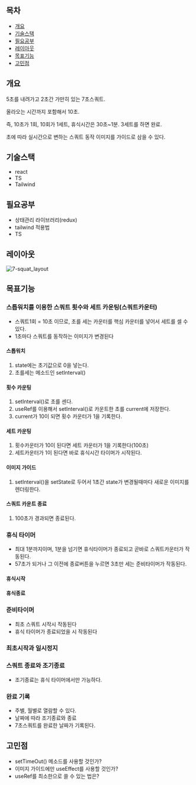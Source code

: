## 목차
- [개요](#개요)
- [기술스택](#기술스택)
- [필요공부](#필요공부)
- [레이아웃](#레이아웃)
- [목표기능](#목표기능)
- [고민점](#고민점)

## 개요

5초를 내려가고 2초간 가만히 있는 7초스쿼트. 

올라오는 시간까지 포함해서 10초. 

즉, 10초가 1회, 10회가 1세트, 휴식시간은 30초~1분. 3세트를 하면 완료.

초에 따라 실시간으로 변하는 스쿼트 동작 이미지를 가이드로 삼을 수 있다.

## 기술스택
- react
- TS
- Tailwind

## 필요공부
- 상태관리 라이브러리(redux)
- tailwind 적용법
- TS 

## 레이아웃
![7-squat_layout](https://user-images.githubusercontent.com/94972549/175818188-6fd63029-6b97-4d38-beed-39ff81049c4d.png)

## 목표기능

### 스톱워치를 이용한 스쿼트 횟수와 세트 카운팅(스쿼트카운터)

- 스쿼트1회 = 10초 이므로, 초를 세는 카운터를 핵심 카운터를 넣어서 세트를 셀 수 있다.  
- 1초마다 스쿼트를 동작하는 이미지가 변경된다

#### 스톱워치 
1. state에는 초기값으로 0을 넣는다. 
2. 초를세는 메소드인 setInterval()

#### 횟수 카운팅 
1. setInterval()로 초를 센다.
2. useRef를 이용해서 setInterval()로 카운트한 초를 current에 저장한다. 
3. current가 10이 되면 횟수 카운터가 1을 기록한다. 

#### 세트 카운팅 
1. 횟수카운터가 10이 된다면 세트 카운터가 1을 기록한다(100초)
2. 세트카운터가 1이 된다면 바로 휴식시간 타이머가 시작된다.

#### 이미지 가이드 
1. setInterval()을  setState로 두어서 1초간 state가 변경될때마다 새로운 이미지를 렌더링한다.

#### 스쿼트 카운트 종료 
1. 100초가 경과되면 종료된다.

### 휴식 타이머 

- 최대 1분까지이며, 1분을 넘기면 휴식타이머가 종료되고 곧바로 스쿼트카운터가 작동된다. 
- 57초가 되거나 그 이전에 종료버튼을 누르면 3초만 세는 준비타이머가 작동된다.

#### 휴식시작 

#### 휴식종료 

### 준비타이머

- 최초 스쿼트 시작시 작동된다
- 휴식 타이머가 종료되었을 시 작동된다

### 최초시작과 일시정지

### 스쿼트 종료와 조기종료

- 조기종료는 휴식 타이머에서만 가능하다.

### 완료 기록

- 주별, 월별로 열람할 수 있다. 
- 날짜에 따라 조기종료와 종료
- 7초스쿼트를 완료한 날짜가 기록된다. 

## 고민점
- setTimeOut() 메소드를 사용할 것인가? 
- 이미지 가이드에만 useEffect를 사용할 것인가?
- useRef를 최소한으로 쓸 수 있는 법은? 
